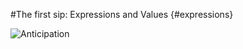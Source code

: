 
#The first sip: Expressions and Values {#expressions}

![Anticipation](assets/images/anticipation.jpg)